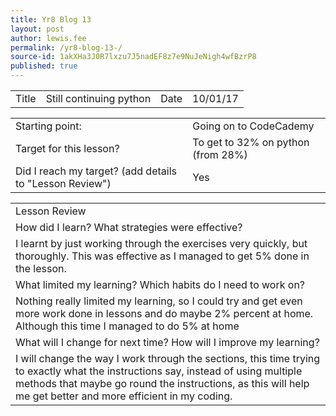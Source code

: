 ```yaml
---
title: Yr8 Blog 13 
layout: post
author: lewis.fee
permalink: /yr8-blog-13-/
source-id: 1akXHa3J0R7lxzu7J5nadEF8z7e9NuJeNigh4wfBzrP8
published: true
---
```

<table>
  <tr>
    <td>Title</td>
    <td>Still continuing python</td>
    <td>Date</td>
    <td>10/01/17</td>
  </tr>
</table>


<table>
  <tr>
    <td>Starting point:</td>
    <td>Going on to CodeCademy</td>
  </tr>
  <tr>
    <td>Target for this lesson?</td>
    <td>To get to 32% on python (from 28%)</td>
  </tr>
  <tr>
    <td>Did I reach my target? 
(add details to "Lesson Review")</td>
    <td> Yes</td>
  </tr>
</table>


<table>
  <tr>
    <td>Lesson Review</td>
  </tr>
  <tr>
    <td>How did I learn? What strategies were effective? </td>
  </tr>
  <tr>
    <td>I learnt by just working through the exercises very quickly, but thoroughly. This was effective as I managed to get 5% done in the lesson.</td>
  </tr>
  <tr>
    <td>What limited my learning? Which habits do I need to work on?</td>
  </tr>
  <tr>
    <td>Nothing really limited my learning, so I could try and get even more work done in lessons and do maybe 2% percent at home. Although this time I managed to do 5% at home</td>
  </tr>
  <tr>
    <td>What will I change for next time? How will I improve my learning?</td>
  </tr>
  <tr>
    <td>I will change the way I work through the sections, this time trying to exactly what the instructions say, instead of using multiple methods that maybe go round the instructions, as this will help me get better and more efficient in my coding.</td>
  </tr>
</table>


